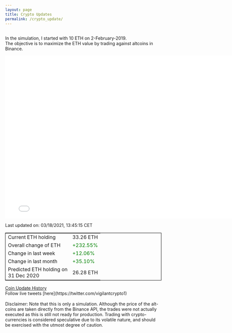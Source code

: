 ```yaml
---
layout: page
title: Crypto Updates
permalink: /crypto_update/
---
```

<!-- Global site tag (gtag.js) - Google Analytics -->
<script async src="https://www.googletagmanager.com/gtag/js?id=UA-103831149-5"></script>
<script>
  window.dataLayer = window.dataLayer || [];
  function gtag(){dataLayer.push(arguments);}
  gtag('js', new Date());

  gtag('config', 'UA-103831149-5');
</script>
<br>In the simulation, I started with 10 ETH on 2-February-2019.<br>The objective is to maximize the ETH value by trading against altcoins 
in Binance.

<iframe width="775" height="525" frameborder="0" scrolling="no" src="//plotly.com/~vikramaditya91/109.embed"></iframe>

Last updated on: 03/18/2021, 13:45:15 CET 
<table style="border:1px solid black;margin-left:auto;margin-right:auto;">
	<tbody>
	<tr>
		<td>Current ETH holding</td>
		<td>     33.26 ETH</td>
	</tr>
	<tr>
		<td>Overall change of ETH</td>
		<td><font color="green">+232.55%</font></td>
	</tr>
	<tr>
		<td>Change in last week</td>
		<td><font color="green">+12.06%</font></td>
	</tr>
	<tr>
		<td>Change in last month</td>
		<td><font color="green">+35.10%</font></td>
	</tr>
    <tr>
		<td>Predicted ETH holding on<br>31 Dec 2020</td>
		<td>     26.28 ETH</td>
	</tr>
	</tbody>
</table>
<a href="{{ site.baseurl }}/crypto_history">Coin Update History</a>
<br>
Follow live tweets [here](https://twitter.com/vigilantcrypto1)
<br>
<br>
Disclaimer:
Note that this is only a simulation. Although the price of the alt-coins are taken directly from the Binance API, the trades were not actually executed as this is still not ready for production.
Trading with crypto-currencies is considered speculative due to its volatile nature, and should be exercised with the utmost degree of caution.